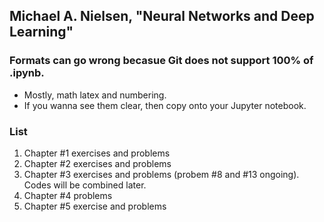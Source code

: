## Michael A. Nielsen, "Neural Networks and Deep Learning"
### Formats can go wrong becasue Git does not support 100% of .ipynb. 
  - Mostly, math latex and numbering.
  - If you wanna see them clear, then copy onto your Jupyter notebook.
### List
  1. Chapter #1 exercises and problems
  2. Chapter #2 exercises and problems
  3. Chapter #3 exercises and problems (probem #8 and #13 ongoing). Codes will be combined later.
  4. Chapter #4 problems
  5. Chapter #5 exercise and problems
